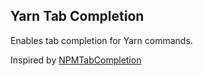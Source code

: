 ## Yarn Tab Completion

Enables tab completion for Yarn commands.

Inspired by [NPMTabCompletion](https://github.com/dfinke/NPMTabCompletion)
